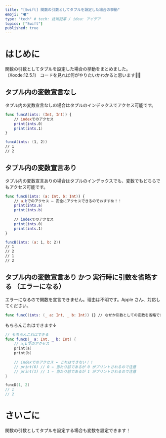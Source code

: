 ```yaml
---
title: "[Swift] 関数の引数としてタプルを設定した場合の挙動"
emoji: "🕊"
type: "tech" # tech: 技術記事 / idea: アイデア
topics: ["Swift"]
published: true
---
```


# はじめに

関数の引数としてタプルを設定した場合の挙動をまとめました。（Xocde:12.5.1）
コードを見れば何がやりたいかわかると思います🙇‍♂️

## タプル内の変数宣言なし

タプル内の変数宣言なしの場合はタプルのインデックスでアクセス可能です。

```swift
func funcA(ints: (Int, Int)) {
    // indexでのアクセス
    print(ints.0) 
    print(ints.1)
}

funcA(ints: (1, 2))
// 1
// 2
```

## タプル内の変数宣言あり

タプル内の変数宣言ありの場合はタプルのインデックスでも、変数でもどちらでもアクセス可能です。

```swift
func funcB(ints: (a: Int, b: Int)) {
    // a,bでのアクセス ← 安全にアクセスできるのでおすすめ！！
    print(ints.a)
    print(ints.b)
    
    // indexでのアクセス
    print(ints.0)
    print(ints.1)
}

funcB(ints: (a: 1, b: 2))
// 1
// 2
// 1
// 2
```

## タプル内の変数宣言あり かつ 実行時に引数を省略する （エラーになる）

エラーになるので関数を宣言できません。理由は不明です。Apple さん、対応してください。

```swift
func funcC(ints: (_ a: Int, _ b: Int)) {} // なぜか引数としての変数を省略できないのでエラーになる
```

もちろんこれはできます↓

```swift
// もちろんこれはできる
func funcD(_ a: Int, _ b: Int) {
    // a,bでのアクセス
    print(a)
    print(b)
    
    // indexでのアクセス ← これはできない！！
    // print(0) // 0 ← 当たり前であるが 0 がプリントされるので注意
    // print(1) // 1 ← 当たり前であるが 1 がプリントされるので注意
}

funcD(1, 2)
// 1
// 2
```

# さいごに

関数の引数としてタプルを設定する場合も変数を設定できます！
